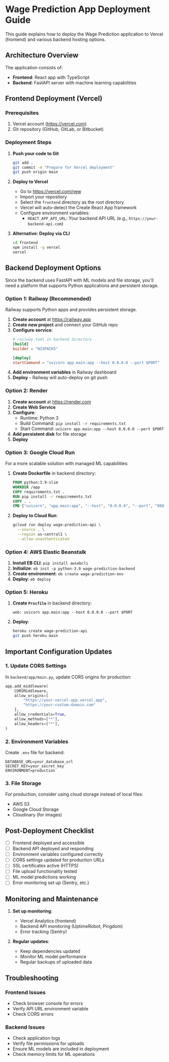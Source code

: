 # Wage Prediction App Deployment Guide

This guide explains how to deploy the Wage Prediction application to Vercel (frontend) and various backend hosting options.

## Architecture Overview

The application consists of:
- **Frontend**: React app with TypeScript
- **Backend**: FastAPI server with machine learning capabilities

## Frontend Deployment (Vercel)

### Prerequisites
1. Vercel account (https://vercel.com)
2. Git repository (GitHub, GitLab, or Bitbucket)

### Deployment Steps

1. **Push your code to Git**
   ```bash
   git add .
   git commit -m "Prepare for Vercel deployment"
   git push origin main
   ```

2. **Deploy to Vercel**
   - Go to https://vercel.com/new
   - Import your repository
   - Select the `frontend` directory as the root directory
   - Vercel will auto-detect the Create React App framework
   - Configure environment variables:
     - `REACT_APP_API_URL`: Your backend API URL (e.g., `https://your-backend-api.com`)

3. **Alternative: Deploy via CLI**
   ```bash
   cd frontend
   npm install -g vercel
   vercel
   ```

## Backend Deployment Options

Since the backend uses FastAPI with ML models and file storage, you'll need a platform that supports Python applications and persistent storage.

### Option 1: Railway (Recommended)

Railway supports Python apps and provides persistent storage.

1. **Create account** at https://railway.app
2. **Create new project** and connect your GitHub repo
3. **Configure service**:
   ```toml
   # railway.toml in backend directory
   [build]
   builder = "NIXPACKS"
   
   [deploy]
   startCommand = "uvicorn app.main:app --host 0.0.0.0 --port $PORT"
   ```
4. **Add environment variables** in Railway dashboard
5. **Deploy** - Railway will auto-deploy on git push

### Option 2: Render

1. **Create account** at https://render.com
2. **Create Web Service**
3. **Configure**:
   - Runtime: Python 3
   - Build Command: `pip install -r requirements.txt`
   - Start Command: `uvicorn app.main:app --host 0.0.0.0 --port $PORT`
4. **Add persistent disk** for file storage
5. **Deploy**

### Option 3: Google Cloud Run

For a more scalable solution with managed ML capabilities:

1. **Create Dockerfile** in backend directory:
   ```dockerfile
   FROM python:3.9-slim
   WORKDIR /app
   COPY requirements.txt .
   RUN pip install -r requirements.txt
   COPY . .
   CMD ["uvicorn", "app.main:app", "--host", "0.0.0.0", "--port", "8080"]
   ```

2. **Deploy to Cloud Run**:
   ```bash
   gcloud run deploy wage-prediction-api \
     --source . \
     --region us-central1 \
     --allow-unauthenticated
   ```

### Option 4: AWS Elastic Beanstalk

1. **Install EB CLI**: `pip install awsebcli`
2. **Initialize**: `eb init -p python-3.9 wage-prediction-backend`
3. **Create environment**: `eb create wage-prediction-env`
4. **Deploy**: `eb deploy`

### Option 5: Heroku

1. **Create `Procfile`** in backend directory:
   ```
   web: uvicorn app.main:app --host 0.0.0.0 --port $PORT
   ```

2. **Deploy**:
   ```bash
   heroku create wage-prediction-api
   git push heroku main
   ```

## Important Configuration Updates

### 1. Update CORS Settings

In `backend/app/main.py`, update CORS origins for production:

```python
app.add_middleware(
    CORSMiddleware,
    allow_origins=[
        "https://your-vercel-app.vercel.app",
        "https://your-custom-domain.com"
    ],
    allow_credentials=True,
    allow_methods=["*"],
    allow_headers=["*"],
)
```

### 2. Environment Variables

Create `.env` file for backend:
```
DATABASE_URL=your_database_url
SECRET_KEY=your_secret_key
ENVIRONMENT=production
```

### 3. File Storage

For production, consider using cloud storage instead of local files:
- AWS S3
- Google Cloud Storage
- Cloudinary (for images)

## Post-Deployment Checklist

- [ ] Frontend deployed and accessible
- [ ] Backend API deployed and responding
- [ ] Environment variables configured correctly
- [ ] CORS settings updated for production URLs
- [ ] SSL certificates active (HTTPS)
- [ ] File upload functionality tested
- [ ] ML model predictions working
- [ ] Error monitoring set up (Sentry, etc.)

## Monitoring and Maintenance

1. **Set up monitoring**:
   - Vercel Analytics (frontend)
   - Backend API monitoring (UptimeRobot, Pingdom)
   - Error tracking (Sentry)

2. **Regular updates**:
   - Keep dependencies updated
   - Monitor ML model performance
   - Regular backups of uploaded data

## Troubleshooting

### Frontend Issues
- Check browser console for errors
- Verify API URL environment variable
- Check CORS errors

### Backend Issues
- Check application logs
- Verify file permissions for uploads
- Ensure ML models are included in deployment
- Check memory limits for ML operations